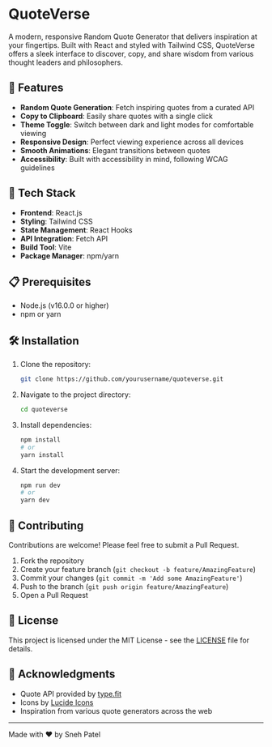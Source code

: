 # QuoteVerse

A modern, responsive Random Quote Generator that delivers inspiration at your fingertips. Built with React and styled with Tailwind CSS, QuoteVerse offers a sleek interface to discover, copy, and share wisdom from various thought leaders and philosophers.

## 🌟 Features

- **Random Quote Generation**: Fetch inspiring quotes from a curated API
- **Copy to Clipboard**: Easily share quotes with a single click
- **Theme Toggle**: Switch between dark and light modes for comfortable viewing
- **Responsive Design**: Perfect viewing experience across all devices
- **Smooth Animations**: Elegant transitions between quotes
- **Accessibility**: Built with accessibility in mind, following WCAG guidelines

## 🚀 Tech Stack

- **Frontend**: React.js
- **Styling**: Tailwind CSS
- **State Management**: React Hooks
- **API Integration**: Fetch API
- **Build Tool**: Vite
- **Package Manager**: npm/yarn

## 📋 Prerequisites

- Node.js (v16.0.0 or higher)
- npm or yarn

## 🛠️ Installation

1. Clone the repository:
   ```bash
   git clone https://github.com/yourusername/quoteverse.git
   ```

2. Navigate to the project directory:
   ```bash
   cd quoteverse
   ```

3. Install dependencies:
   ```bash
   npm install
   # or
   yarn install
   ```

4. Start the development server:
   ```bash
   npm run dev
   # or
   yarn dev
   ```

## 🤝 Contributing

Contributions are welcome! Please feel free to submit a Pull Request.

1. Fork the repository
2. Create your feature branch (`git checkout -b feature/AmazingFeature`)
3. Commit your changes (`git commit -m 'Add some AmazingFeature'`)
4. Push to the branch (`git push origin feature/AmazingFeature`)
5. Open a Pull Request

## 📝 License

This project is licensed under the MIT License - see the [LICENSE](LICENSE) file for details.

## 🙏 Acknowledgments

- Quote API provided by [type.fit](https://type.fit/api/quotes)
- Icons by [Lucide Icons](https://lucide.dev/)
- Inspiration from various quote generators across the web

---

Made with ❤️ by Sneh Patel
